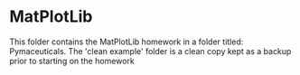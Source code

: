 # MatPlotLib
This folder contains the MatPlotLib homework in a folder titled: Pymaceuticals.
The 'clean example' folder is a clean copy kept as a backup prior to starting on the homework
